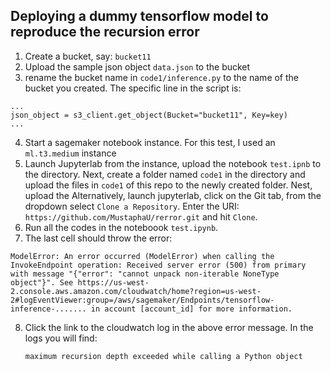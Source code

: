 ## Deploying a dummy tensorflow model to reproduce the recursion error

1. Create a bucket, say: `bucket11`
2. Upload the sample json object `data.json`  to the bucket
3. rename the bucket name in `code1/inference.py` to the name of the bucket you created. The specific line in the script is: 
```
...
json_object = s3_client.get_object(Bucket="bucket11", Key=key)
...

```
4. Start a sagemaker notebook instance. For this test, I used an `ml.t3.medium` instance
5. Launch Jupyterlab from the instance, upload the notebook `test.ipnb` to the directory. Next, create a folder named `code1` in the directory and upload the files in `code1` of this repo to the newly created folder. Nest, upload the 
   Alternatively, launch jupyterlab, click on the Git tab, from the dropdown select `Clone a Repository`. Enter the URI: `https://github.com/MustaphaU/rerror.git` and hit `Clone`.
6. Run all the codes in the noteboook `test.ipynb`.
7. The last cell should throw the error:
```
ModelError: An error occurred (ModelError) when calling the InvokeEndpoint operation: Received server error (500) from primary with message "{"error": "cannot unpack non-iterable NoneType object"}". See https://us-west-2.console.aws.amazon.com/cloudwatch/home?region=us-west-2#logEventViewer:group=/aws/sagemaker/Endpoints/tensorflow-inference-....... in account [account_id] for more information.
```

8. Click the link to the cloudwatch log in the above error message. In the logs you will find:
   ```
   maximum recursion depth exceeded while calling a Python object
   ```


